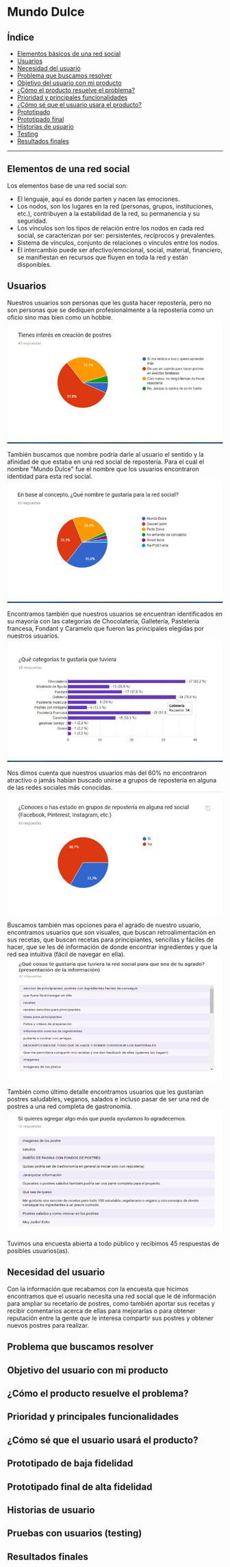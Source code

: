 # Mundo Dulce

## Índice

- [Elementos básicos de una red social](#elementos-de-una-red-social)
- [Usuarios](#usuarios)
- [Necesidad del usuario](#necesidad-del-usuario)
- [Problema que buscamos resolver](#problema-que-buscamos-resolver)
- [Objetivo del usuario con mi producto](#objetivo-usuario)
- [¿Cómo el producto resuelve el problema?](#producto-resuelve-problema)
- [Prioridad y principales funcionalidades](#prioridad-y-funcionalidades)
- [¿Cómo sé que el usuario usara el producto?](#usuario-usa-el-producto)
- [Prototipado](#prototipado-de-baja-fidelidad)
- [Prototipado final](#Prototipado-de-alta-fidelidad)
- [Historias de usuario](#historias-de-usuario)
- [Testing](#pruebas-con-usuarios-(testing))
- [Resultados finales](#resultados-finales)
---

## Elementos de una red social

Los elementos base de una red social son:

* El lenguaje, aquí es donde parten y nacen las emociones.
* Los nodos, son los lugares en la red (personas, grupos, instituciones, etc.), contribuyen a la estabilidad de la red, su permanencia y su seguridad.
* Los vínculos son los tipos de relación entre los nodos en cada red social, se caracterizan por ser: persistentes, recíprocos y prevalentes.
* Sistema de vínculos, conjunto de relaciones o vínculos entre los nodos.
* El intercambio puede ser afectivo/emocional, social, material, financiero, se manifiestan en recursos que fluyen en toda la red y están disponibles.


## Usuarios

Nuestros usuarios son personas que les gusta hacer repostería, pero no son personas que se dediquen profesionalmente a la repostería como un oficio sino mas bien como un hobbie. 
![Resultado encuesta gustos repostería](https://raw.githubusercontent.com/Tita-Navarro/GDL002-social-network/master/public/images/Encuesta1.jpg)

También buscamos que nombre podría darle al usuario el sentido y la afinidad de que estaba en una red social de repostería. Para el cuál el nombre "Mundo Dulce" fue el nombre que los usuarios encontraron identidad para esta red social.
![Nombre para red social](https://raw.githubusercontent.com/Tita-Navarro/GDL002-social-network/master/public/images/Encuesta2.jpg)

Encontramos también que nuestros usuarios se encuentran identificados en su mayoría con las categorías de Chocolatería, Galletería, Pastelería francesa, Fondant y Caramelo que fueron las principales elegidas por nuestros usuarios.
![Categorías elegidas](https://raw.githubusercontent.com/Tita-Navarro/GDL002-social-network/master/public/images/Encuesta3.jpg)

Nos dimos cuenta que nuestros usuarios más del 60% no encontraron atractivo o jamás habían buscado unirse a grupos de repostería en alguna de las redes sociales más conocidas.
![Pertenecer a grupos en redes sociales](https://raw.githubusercontent.com/Tita-Navarro/GDL002-social-network/master/public/images/Encuesta4.jpg)

Buscamos también mas opciones para el agrado de nuestro usuario, encontramos usuarios que son visuales, que buscan retroalimentación en sus recetas, que buscan recetas para principiantes, sencillas y fáciles de hacer, que se les dé información de donde encontrar ingredientes y que la red sea intuitiva (fácil de navegar en ella).
![Opiniones e ideas de nuestro usuario](https://raw.githubusercontent.com/Tita-Navarro/GDL002-social-network/master/public/images/Encuesta5.jpg)

También como último detalle encontramos usuarios que les gustarían postres saludables, veganos, salados e incluso pasar de ser una red de postres a una red completa de gastronomía.
![Información adicional](https://raw.githubusercontent.com/Tita-Navarro/GDL002-social-network/master/public/images/Encuesta6.jpg)

Tuvimos una encuesta abierta a todo público y recibimos 45 respuestas de posibles usuarios(as).

## Necesidad del usuario

Con la información que recabamos con la encuesta que hicimos encontramos que el usuario necesita una red social que le dé información para ampliar su recetario de postres, como también aportar sus recetas y recibir comentarios acerca de ellas para mejorarlas o para obtener reputación entre la gente que le interesa compartir sus postres y obtener nuevos postres para realizar.

## Problema que buscamos resolver

## Objetivo del usuario con mi producto

## ¿Cómo el producto resuelve el problema?

## Prioridad y principales funcionalidades

## ¿Cómo sé que el usuario usará el producto?

## Prototipado de baja fidelidad

## Prototipado final de alta fidelidad

## Historias de usuario

## Pruebas con usuarios (testing)

## Resultados finales